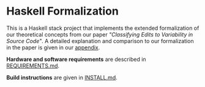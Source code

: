 # Haskell Formalization

This is a Haskell stack project that implements the extended formalization of our theoretical concepts from our paper _"Classifying Edits to Variability in Source Code"_.
A detailed explanation and comparison to our formalization in the paper is given in our [appendix](../appendix.pdf).

**Hardware and software requirements** are described in [REQUIREMENTS.md](REQUIREMENTS.md).

**Build instructions** are given in [INSTALL.md](INSTALL.md).

